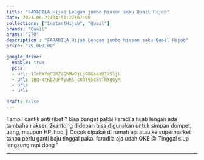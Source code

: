 ```yaml
---
title: "FARADILA Hijab Lengan jumbo hiasan saku Quail Hijab"
date: 2023-06-21T04:51:22+07:00
collections: ["InstantHijab", "Quail"]
brands: "Quail"
grams: "270"
description : "FARADILA Hijab Lengan jumbo hiasan saku Quail Hijab"
price: "79,000.00"

google_drive:
  enable: true
  pics:
  - url: 1IchWfqCDRZVQhMw0jLjO8GsazU17SljL
  - url: 1Bq-4tRb7uFfywRS_cnOT95c5sThYqGyM
  - url: 
  - url: 

draft: false
---
```


Tampil cantik anti ribet ? bisa banget pakai Faradila hijab lengan ada tambahan aksen 2kantong didepan bisa digunakan untuk simpan dompet, uang, maupun HP lhoo 🥰 Cocok dipakai di rumah aja atau ke supermarket tanpa perlu ganti baju tinggal pakai faradila aja udah OKE 😉 Tinggal slup langsung rapi dong "

----    
 
